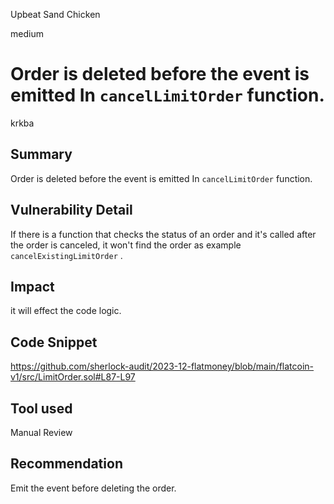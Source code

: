 Upbeat Sand Chicken

medium

# Order is deleted before the event is emitted In `cancelLimitOrder` function.

krkba
## Summary
Order is deleted before the event is emitted In `cancelLimitOrder` function.
## Vulnerability Detail
If there is a function that checks the status of an order and it's called after the order is canceled, it won't find the order as example `cancelExistingLimitOrder` .
## Impact
it will effect the code logic.
## Code Snippet
https://github.com/sherlock-audit/2023-12-flatmoney/blob/main/flatcoin-v1/src/LimitOrder.sol#L87-L97
## Tool used

Manual Review

## Recommendation
Emit the event before deleting the order.